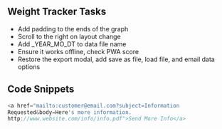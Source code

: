 ## Weight Tracker Tasks
- Add padding to the ends of the graph
- Scroll to the right on layout change
- Add _YEAR_MO_DT to data file name
- Ensure it works offline, check PWA score
- Restore the export modal, add save as file, load file, and email data options

## Code Snippets
```javascript
<a href="mailto:customer@email.com?subject=Information
Requested&body=Here's more information. 
http://www.website.com/info/info.pdf">Send More Info</a>
```
